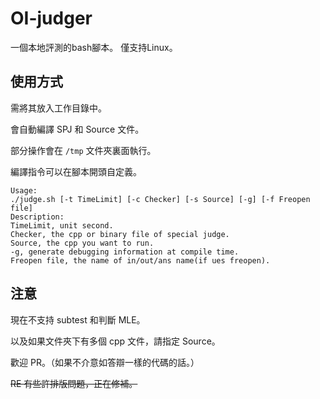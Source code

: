 # OI-judger
一個本地評測的bash腳本。
僅支持Linux。
## 使用方式
需將其放入工作目錄中。

會自動編譯 SPJ 和 Source 文件。

部分操作會在 `/tmp` 文件夾裏面執行。

編譯指令可以在腳本開頭自定義。
```
Usage:
./judge.sh [-t TimeLimit] [-c Checker] [-s Source] [-g] [-f Freopen file]
Description:
TimeLimit, unit second.
Checker, the cpp or binary file of special judge.
Source, the cpp you want to run.
-g, generate debugging information at compile time.
Freopen file, the name of in/out/ans name(if ues freopen).
```
## 注意
現在不支持 subtest 和判斷 MLE。

以及如果文件夾下有多個 cpp 文件，請指定 Source。

歡迎 PR。（如果不介意如答辯一樣的代碼的話。）

~~RE 有些許排版問題，正在修補。~~